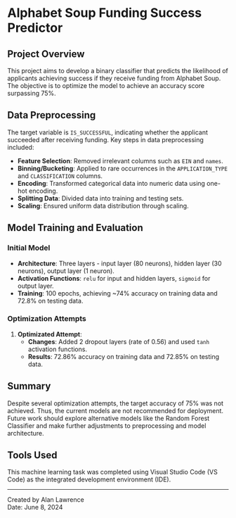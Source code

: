 # Alphabet Soup Funding Success Predictor

## Project Overview
This project aims to develop a binary classifier that predicts the likelihood of applicants achieving success if they receive funding from Alphabet Soup. The objective is to optimize the model to achieve an accuracy score surpassing 75%.

## Data Preprocessing
The target variable is `IS_SUCCESSFUL`, indicating whether the applicant succeeded after receiving funding. Key steps in data preprocessing included:

- **Feature Selection**: Removed irrelevant columns such as `EIN` and `names`.
- **Binning/Bucketing**: Applied to rare occurrences in the `APPLICATION_TYPE` and `CLASSIFICATION` columns.
- **Encoding**: Transformed categorical data into numeric data using one-hot encoding.
- **Splitting Data**: Divided data into training and testing sets.
- **Scaling**: Ensured uniform data distribution through scaling.

## Model Training and Evaluation
### Initial Model
- **Architecture**: Three layers - input layer (80 neurons), hidden layer (30 neurons), output layer (1 neuron).
- **Activation Functions**: `relu` for input and hidden layers, `sigmoid` for output layer.
- **Training**: 100 epochs, achieving ~74% accuracy on training data and 72.8% on testing data.

### Optimization Attempts
1. **Optimizated Attempt**:
   - **Changes**: Added 2 dropout layers (rate of 0.56) and used `tanh` activation functions.
   - **Results**: 72.86% accuracy on training data and 72.85% on testing data.


## Summary
Despite several optimization attempts, the target accuracy of 75% was not achieved. Thus, the current models are not recommended for deployment. Future work should explore alternative models like the Random Forest Classifier and make further adjustments to preprocessing and model architecture.

## Tools Used
This machine learning task was completed using Visual Studio Code (VS Code) as the integrated development environment (IDE).

---

Created by Alan Lawrence  
Date: June 8, 2024
